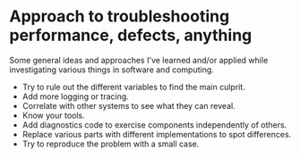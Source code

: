 # Approach to troubleshooting performance, defects, anything

Some general ideas and approaches I've learned and/or applied while investigating various things in software and computing.

* Try to rule out the different variables to find the main culprit.
* Add more logging or tracing.
* Correlate with other systems to see what they can reveal.
* Know your tools.
* Add diagnostics code to exercise components independently of others.
* Replace various parts with different implementations to spot differences.
* Try to reproduce the problem with a small case.
